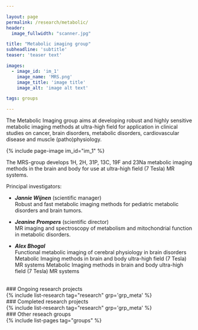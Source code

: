 ```yaml
---

layout: page
permalink: /research/metabolic/
header:
  image_fullwidth: "scanner.jpg"

title: "Metabolic imaging group"
subheadline: 'subtitle'
teaser: 'teaser text'

images:
  - image_id: 'im_1'
    image_name: 'MRS.png'
    image_title: 'image title'
    image_alt: 'image alt text'

tags: groups

---
```


The Metabolic Imaging group aims at developing robust and highly sensitive metabolic imaging methods at ultra-high field for application in clinical studies on cancer, brain disorders, metabolic disorders, cardiovascular disease and muscle (patho)physiology.

{% include page-image im_id="im_1" %}

The MRS-group develops 1H, 2H, 31P, 13C, 19F and 23Na metabolic imaging methods in the brain and body for use at ultra-high field (7 Tesla) MR systems.



Principal investigators:

- ***Jannie Wijnen*** (scientific manager)  
Robust and fast metabolic imaging methods for pediatric metabolic disorders and brain tumors.

- ***Jeanine Prompers*** (scientific director)  
MR imaging and spectroscopy of metabolism and mitochondrial function in metabolic disorders.

- ***Alex Bhogal***  
Functional metabolic imaging of cerebral physiology in brain disorders
Metabolic Imaging methods in brain and body  ultra-high field (7 Tesla) MR systems
Metabolic Imaging methods in brain and body ultra-high field (7 Tesla) MR systems

<br>
### Ongoing research projects
<br>
{% include list-research tag="research" grp='grp_meta' %}

<br>
### Completed research projects
<br>
{% include list-research tag="research" grp='grp_meta' %}

<br>
### Other reseach groups
<br>
{% include list-pages tag="groups" %}

